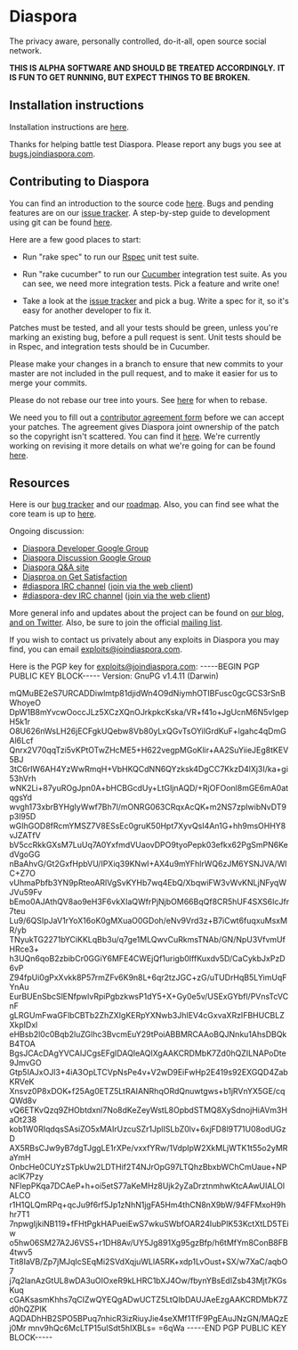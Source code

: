 # Diaspora

The privacy aware, personally controlled, do-it-all, open source social
network.

**THIS IS ALPHA SOFTWARE AND SHOULD BE TREATED ACCORDINGLY.**
**IT IS FUN TO GET RUNNING, BUT EXPECT THINGS TO BE BROKEN.**

## Installation instructions

Installation instructions are [here](http://github.com/diaspora/diaspora/wiki/Installing-and-Running-Diaspora).

Thanks for helping battle test Diaspora.
Please report any bugs you see at [bugs.joindiaspora.com](http://bugs.joindiaspora.com).

## Contributing to Diaspora

You can find an introduction to the source code [here](http://github.com/diaspora/diaspora/wiki/An-Introduction-to-the-Diaspora-Source).
Bugs and pending features are on our [issue tracker](http://bugs.joindiaspora.com). 
A step-by-step guide to development using git can be found [here](http://github.com/diaspora/diaspora/wiki/Git-Workflow).

Here are a few good places to start:

- Run "rake spec" to run our [Rspec](http://blog.davidchelimsky.net/2007/05/14/an-introduction-to-rspec-part-i/) 
unit test suite.

- Run "rake cucumber" to run our [Cucumber](http://rubylearning.com/blog/2010/10/05/outside-in-development/)
integration test suite.  As you can see, we need more integration tests.  Pick a feature and write one!

- Take a look at the [issue tracker](http://bugs.joindiaspora.com) and pick a bug.
Write a spec for it, so it's easy for another developer to fix it.

Patches must be tested, and all your tests should be green, 
unless you're marking an existing bug, before a pull request is sent.
Unit tests should be in Rspec, and integration tests should be in Cucumber.

Please make your changes in a branch to ensure that new commits to your master are 
not included in the pull request, and to make it easier for us to merge your commits.

Please do not rebase our tree into yours.
See [here](http://www.mail-archive.com/dri-devel@lists.sourceforge.net/msg39091.html)
for when to rebase.

We need you to fill out a
[contributor agreement form](https://spreadsheets.google.com/a/joindiaspora.com/viewform?formkey=dGI2cHA3ZnNHLTJvbm10LUhXRTJjR0E6MQ&theme=0AX42CRMsmRFbUy1iOGYwN2U2Mi1hNWU0LTRlNjEtYWMyOC1lZmU4ODg1ODc1ODI&ifq)
before we can accept your patches.  The agreement gives Diaspora joint
ownership of the patch so the copyright isn't scattered.  You can find it
[here](https://spreadsheets.google.com/a/joindiaspora.com/viewform?formkey=dGI2cHA3ZnNHLTJvbm10LUhXRTJjR0E6MQ&theme=0AX42CRMsmRFbUy1iOGYwN2U2Mi1hNWU0LTRlNjEtYWMyOC1lZmU4ODg1ODc1ODI&ifq).
We're currently working on revising it more details on what we're going for can be found [here](http://blog.joindiaspora.com/licensing.html).

## Resources

Here is our [bug tracker](http://bugs.joindiaspora.com) and our
[roadmap](https://github.com/diaspora/diaspora/wiki/Roadmap). Also, you can
find see what the core team is up to [here](http://www.pivotaltracker.com/projects/61641).


Ongoing discussion:

- [Diaspora Developer Google Group](http://groups.google.com/group/diaspora-dev)
- [Diaspora Discussion Google Group](http://groups.google.com/group/diaspora-discuss)
- [Diaspora Q&A site](http://diaspora.shapado.com/)
- [Diasproa on Get Satisfaction](http://getsatisfaction.com/diaspora/)
- [#diaspora IRC channel](irc://irc.freenode.net/#diaspora)
  ([join via the web client](http://webchat.freenode.net?channels=diaspora))
- [#diaspora-dev IRC channel](irc://irc.freenode.net/#diaspora-dev)
  ([join via the web client](http://webchat.freenode.net?channels=diaspora-dev))

More general info and updates about the project can be found on
[our blog](http://blog.joindiaspora.com),
[and on Twitter](http://twitter.com/joindiaspora).
Also, be sure to join the official [mailing list](http://eepurl.com/Vebk).

If you wish to contact us privately about any exploits in Diaspora you may
find, you can email
[exploits@joindiaspora.com](mailto:exploits@joindiaspora.com).

Here is the PGP key for exploits@joindiaspora.com:
-----BEGIN PGP PUBLIC KEY BLOCK-----
Version: GnuPG v1.4.11 (Darwin)

mQMuBE2eS7URCADDiwlmtp81djidWn4O9dNiymhOTIBFusc0gcGCS3rSnBWhoyeO
DpW1B8mYvcwOoccJLz5XCzXQnOJrkpkcKska/VR+f41o+JgUcnM6N5vIgepH5k1r
O8U626nWsLH26jECFgkUQebw8Vb80yLxQGvTsOYilGrdKuF+lgahc4qDmGAl6Lcf
Qnrx2V70qqTzi5vKPtOTwZHcME5+H622vegpMGoKlir+AA2SuYiieJEg8tKEV5BJ
3tC6rIW6AH4YzWwRmqH+VbHKQCdNN6QYzksk4DgCC7KkzD4lXj3I/ka+gi53hVrh
wNK2Li+87yuROgJpn0A+bHCBGcdUy+LtGIjnAQD/+RjOFOonl8mGE6mA0atqgsYd
wvgh173xbrBYHgIyWwf7Bh7l/mONRG063CRqxAcQK+m2NS7zpIwibNvDT9p3l95D
wGIhGOD8fRcmYMSZ7V8ESsEc0gruK50Hpt7XyvQsI4An1G+hh9msOHHY8vJZATfV
bV5ccRkkGXsM7LuUq7A0YxfmdVUaovDPO9tyoPepk03efkx62PgSmPN6KedVgoGG
nBaAhvG/Gt2GxfHpbVU/IPXiq39KNwI+AX4u9mYFhlrWQ6zJM6YSNJVA/WlC+Z7O
vUhmaPbfb3YN9pRteoARlVgSvKYHb7wq4EbQ/XbqwiFW3vWvKNLjNFyqWJVu59Fv
bEmo0AJAthQV8ao9eH3F6vkXIaQWfrPjNjbOM66BqQf8CR5hUF4SXS6IcJfr7teu
Lu9/6QSIpJaV1rYoX16oK0gMXuaO0GDoh/eNv9Vrd3z+B7iCwt6fuqxuMsxMR/yb
TNyukTG2271bYCiKKLqBb3u/q7ge1MLQwvCuRkmsTNAb/GN/NpU3VfvmUfHRce3+
h3UQn6qoB2zbibCr0GGiY6MFE4CWEjQf1urigb0IffKuxdv5D/CaCykbJxPzD6vP
Z94fpUi0gPxXvkk8P57rmZFv6K9n8L+6qr2tzJGC+zG/uTUDrHqB5LYimUqFYnAu
EurBUEnSbcSlENfpwlvRpiPgbzkwsP1dY5+X+Gy0e5v/USExGYbfl/PVnsTcVCnF
gLRGUmFwaGFlbCBTb2ZhZXIgKERpYXNwb3JhIEV4cGxvaXRzIFBHUCBLZXkpIDxl
eHBsb2l0c0Bqb2luZGlhc3BvcmEuY29tPoiABBMRCAAoBQJNnku1AhsDBQkB4TOA
BgsJCAcDAgYVCAIJCgsEFgIDAQIeAQIXgAAKCRDMbK7Zd0hQZILNAPoDte9JmvGO
Gtp5IAJxOJl3+4iA3OpLTCVpNsPe4v+V2wD9EiFwHp2E419s92EXGQD4ZabKRVeK
Xnsvz0P8xDOK+f25Ag0ETZ5LtRAIANRhqORdQnuwtgws+b1jRVnYX5GE/cqQWd8v
vQ6ETKvQzq9ZHObtdxnl7No8dKeZeyWstL8OpbdSTMQ8XySdnojHiAVm3HaOt238
kob1W0RIqdqsSAsiZO5xMAIrUzcuSZr1JplISLbZ0lv+6xjFD8l9T71U08odUGzD
AX5RBsCJw9yB7dgTJggLE1rXPe/vxxfYRw/1VdpIpW2XkMLjWTK1t55o2yMRaYmH
OnbcHe0CUYzSTpkUw2LDTHif2T4NJrOpG97LTQhzBbxbWChCmUaue+NPaclK7Pzy
NFlepPKqa7DCAeP+h+oi5etS77aKeMHz8Ujk2yZaDrztnmhwKtcAAwUIALOlALCO
r1H1QLQmRPq+qcJu9f6rf5Jp1zNhN1jgFA5Hm4thCN8nX9bW/94FFMxoH9hhr7T1
7npwgIjkiNB119+fFHtPgkHAPueiEwS7wkuSWbfOAR24IubPlK53KctXtLD5TEiw
o5hw06SM27A2J6VS5+r1DH8Av/UY5Jg891Xg95gzBfp/h6tMfYm8ConB8FB4twv5
Tit8IaVB/Zp7jMJqIcSEqMi2SVdXqjuWLlA5RK+xdp1LvOust+SX/w7XaC/aqbO7
j7q2lanAzGtUL8wDA3uOIOxeR9kLHRC1bXJ4Ow/fbynYBsEdIZsb43Mjt7KGsKuq
cGAKsasmKhhs7qCIZwQYEQgADwUCTZ5LtQIbDAUJAeEzgAAKCRDMbK7Zd0hQZPIK
AQDADhHB2SPO5BPuq7nhicR3izRiuyJie4seXMf1TfF9PgEAuJNzGN/MAQzEj0Mr
mnv9hQc6McLTP15uISdt5hIXBLs=
=6qWa
-----END PGP PUBLIC KEY BLOCK-----

